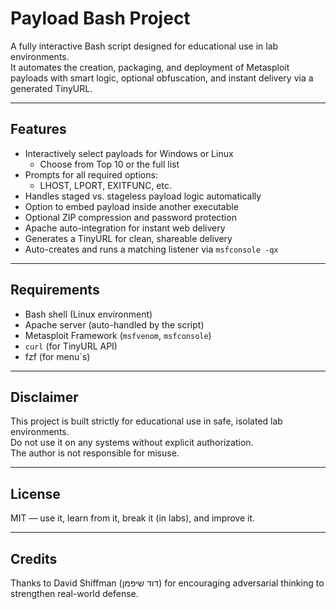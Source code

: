# Payload Bash Project

A fully interactive Bash script designed for educational use in lab environments.  
It automates the creation, packaging, and deployment of Metasploit payloads with smart logic, optional obfuscation, and instant delivery via a generated TinyURL.

---

## Features

- Interactively select payloads for Windows or Linux  
  - Choose from Top 10 or the full list  
- Prompts for all required options:  
  - LHOST, LPORT, EXITFUNC, etc.
- Handles staged vs. stageless payload logic automatically  
- Option to embed payload inside another executable  
- Optional ZIP compression and password protection  
- Apache auto-integration for instant web delivery  
- Generates a TinyURL for clean, shareable delivery  
- Auto-creates and runs a matching listener via `msfconsole -qx`

---

## Requirements

- Bash shell (Linux environment)
- Apache server (auto-handled by the script)
- Metasploit Framework (`msfvenom`, `msfconsole`)
- `curl` (for TinyURL API)
- fzf (for menu`s)
---

## Disclaimer

This project is built strictly for educational use in safe, isolated lab environments.  
Do not use it on any systems without explicit authorization.  
The author is not responsible for misuse.

---

## License

MIT — use it, learn from it, break it (in labs), and improve it.

---

## Credits

Thanks to David Shiffman (דוד שיפמן) for encouraging adversarial thinking to strengthen real-world defense.

